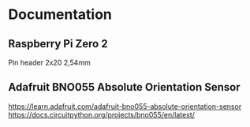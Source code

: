 # Documentation

## Raspberry Pi Zero 2

Pin header 2x20 2,54mm



## Adafruit BNO055 Absolute Orientation Sensor
https://learn.adafruit.com/adafruit-bno055-absolute-orientation-sensor
https://docs.circuitpython.org/projects/bno055/en/latest/


